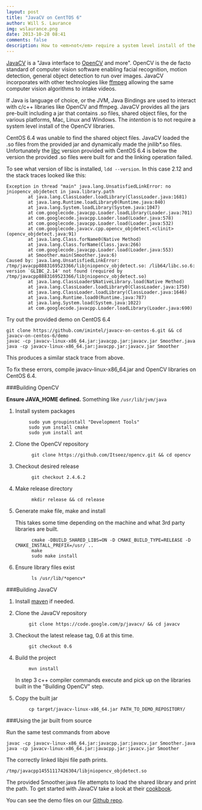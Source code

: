 ```yaml
---
layout: post
title: "JavaCV on CentTOS 6"
author: Will S. Laurance
img: wslaurance.png
date: 2013-10-28 08:41
comments: false
description: How to <em>not</em> require a system level install of the OpenCV libraries.
---
```


[JavaCV](https://code.google.com/p/javacv/) is a "Java interface to
[OpenCV](http://opencv.org/) and more". OpenCV is the de facto standard of computer vision software enabling facial recognition, motion detection, general object detection to run over images. JavaCV
incorporates with other technologies like [ffmpeg](http://www.ffmpeg.org/) allowing the same computer vision algorithms to intake videos.

If Java is language of choice, or the JVM, Java Bindings are used
to interact with c/c++ libraries like OpenCV and ffmpeg. JavaCV provides all the jars pre-built including a jar that contains .so files, shared object files, for the various platforms, Mac, Linux and Windows. The <em>intention</em> is to not require a system level install of the OpenCV libraries.

CentOS 6.4 was unable to find the shared object files. JavaCV loaded the .so files from the provided jar and dynamically made the jnilib\*.so files. Unfortunately the [libc](https://www.gnu.org/software/libc/) version provided with CentOS 6.4 is below the version the provided .so files were built for and the linking operation failed.

To see what version of libc is installed, `ldd --version`. In this case 2.12 and the stack traces looked like this:

```
Exception in thread "main" java.lang.UnsatisfiedLinkError: no jniopencv_objdetect in java.library.path
        at java.lang.ClassLoader.loadLibrary(ClassLoader.java:1681)
        at java.lang.Runtime.loadLibrary0(Runtime.java:840)
        at java.lang.System.loadLibrary(System.java:1047)
        at com.googlecode.javacpp.Loader.loadLibrary(Loader.java:701)
        at com.googlecode.javacpp.Loader.load(Loader.java:578)
        at com.googlecode.javacpp.Loader.load(Loader.java:532)
        at com.googlecode.javacv.cpp.opencv_objdetect.<clinit>(opencv_objdetect.java:91)
        at java.lang.Class.forName0(Native Method)
        at java.lang.Class.forName(Class.java:266)
        at com.googlecode.javacpp.Loader.load(Loader.java:553)
        at Smoother.main(Smoother.java:6)
Caused by: java.lang.UnsatisfiedLinkError: /tmp/javacpp8883169523366/libjniopencv_objdetect.so: /lib64/libc.so.6: version `GLIBC_2.14' not found (required by /tmp/javacpp8883169523366/libjniopencv_objdetect.so)
        at java.lang.ClassLoader$NativeLibrary.load(Native Method)
        at java.lang.ClassLoader.loadLibrary0(ClassLoader.java:1750)
        at java.lang.ClassLoader.loadLibrary(ClassLoader.java:1646)
        at java.lang.Runtime.load0(Runtime.java:787)
        at java.lang.System.load(System.java:1022)
        at com.googlecode.javacpp.Loader.loadLibrary(Loader.java:690)
```

Try out the provided demo on CentOS 6.4

```
git clone https://github.com/imintel/javacv-on-centos-6.git && cd javacv-on-centos-6/demo
javac -cp javacv-linux-x86_64.jar:javacpp.jar:javacv.jar Smoother.java
java -cp javacv-linux-x86_64.jar:javacpp.jar:javacv.jar Smoother
```

This produces a similar stack trace from above.

To fix these errors, compile javacv-linux-x86_64.jar and OpenCV libraries on CentOS 6.4.

###Building OpenCV

**Ensure JAVA_HOME defined.** Something like `/usr/lib/jvm/java`

1. Install system packages
	
			sudo yum groupinstall "Development Tools"
			sudo yum install cmake
			sudo yum install ant
			
2. Clone the OpenCV repository
			
			 git clone https://github.com/Itseez/opencv.git && cd opencv

3. Checkout desired release
			
			 git checkout 2.4.6.2
			 
4. Make release directory

			 mkdir release && cd release
			 
5. Generate make file, make and install

	This takes some time depending on the machine and what 3rd party libraries are built.


			 cmake -DBUILD_SHARED_LIBS=ON -D CMAKE_BUILD_TYPE=RELEASE -D CMAKE_INSTALL_PREFIX=/usr/ ..
			 make
			 sudo make install
			 
			 
6. Ensure library files exist
			 
			 ls /usr/lib/*opencv*
			
	

###Building JavaCV

1. Install [maven](http://maven.apache.org/download.cgi) if needed.

2. Clone the JavaCV repository

   			git clone https://code.google.com/p/javacv/ && cd javacv
   			
3. Checkout the latest release tag, 0.6 at this time.
	
			git checkout 0.6

4. Build the project
   
   			mvn install

	In step 3 c++ compiler commands execute and pick up on the libraries built in the "Building 	OpenCV" step.

5. Copy the built jar

			cp target/javacv-linux-x86_64.jar PATH_TO_DEMO_REPOSITORY/
			
###Using the jar built from source
			
Run the same test commands from above

```
javac -cp javacv-linux-x86_64.jar:javacpp.jar:javacv.jar Smoother.java
java -cp javacv-linux-x86_64.jar:javacpp.jar:javacv.jar Smoother
```

The correctly linked libjni file path prints.

```
/tmp/javacpp14551117426304/libjniopencv_objdetect.so
```

The provided Smoother.java file attempts to load the shared library and print the path.
To get started with JavaCV take a look at their [cookbook](https://code.google.com/p/javacv/wiki/OpenCV2_Cookbook_Examples).

You can see the demo files on our [Github repo](https://github.com/imintel/javacv-on-centos-6).